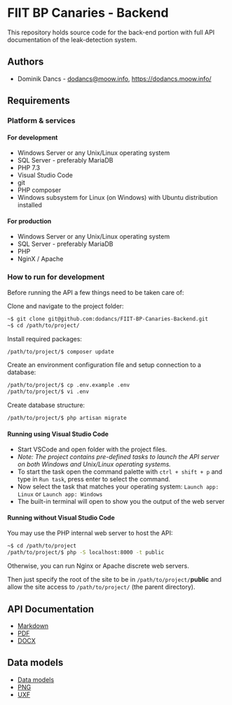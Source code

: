 # FIIT BP Canaries - Backend

This repository holds source code for the back-end portion with full API documentation of the leak-detection system. 

## Authors

- Dominik Dancs - dodancs@moow.info, https://dodancs.moow.info/

## Requirements

### Platform & services

#### For development
- Windows Server or any Unix/Linux operating system
- SQL Server - preferably MariaDB
- PHP 7.3
- Visual Studio Code
- git
- PHP composer
- Windows subsystem for Linux (on Windows) with Ubuntu distribution installed

#### For production

- Windows Server or any Unix/Linux operating system
- SQL Server - preferably MariaDB
- PHP
- NginX / Apache

### How to run for development

Before running the API a few things need to be taken care of:

Clone and navigate to the project folder:
```bash
~$ git clone git@github.com:dodancs/FIIT-BP-Canaries-Backend.git
~$ cd /path/to/project/
```

Install required packages:
```bash
/path/to/project/$ composer update
```

Create an environment configuration file and setup connection to a database:
```bash
/path/to/project/$ cp .env.example .env
/path/to/project/$ vi .env
```

Create database structure:
```bash
/path/to/project/$ php artisan migrate
```

#### Running using Visual Studio Code

- Start VSCode and open folder with the project files.
- _Note: The project contains pre-defined tasks to launch the API server on both Windows and Unix/Linux operating systems._
- To start the task open the command palette with `ctrl + shift + p` and type in `Run task`, press enter to select the command.
- Now select the task that matches your operating system: `Launch app: Linux` or `Launch app: Windows`
- The built-in terminal will open to show you the output of the web server

#### Running without Visual Studio Code

You may use the PHP internal web server to host the API:
```bash
~$ cd /path/to/project
/path/to/project/$ php -S localhost:8000 -t public
```

Otherwise, you can run Nginx or Apache discrete web servers.

Then just specify the root of the site to be in `/path/to/project/`__public__ and allow the site access to `/path/to/project/` (the parent directory).

## API Documentation

- [Markdown](API.md)
- [PDF](API.pdf)
- [DOCX](API.docx)

##  Data models

- [Data models](data-model.md)
- [PNG](data-model.png)
- [UXF](data-model.uxf)
